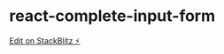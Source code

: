 # react-complete-input-form

[Edit on StackBlitz ⚡️](https://stackblitz.com/edit/vitejs-vite-a6866g)
